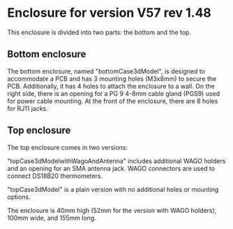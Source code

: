 # Enclosure for version V57 rev 1.48
This enclosure is divided into two parts: the bottom and the top.

## Bottom enclosure
The bottom enclosure, named "bottomCase3dModel", is designed to accommodate a PCB and has 3 mounting holes (M3x8mm) to secure the PCB. Additionally, it has 4 holes to attach the enclosure to a wall. On the right side, there is an opening for a PG 9 4-8mm cable gland (PGS9) used for power cable mounting. At the front of the enclosure, there are 8 holes for RJ11 jacks.

## Top enclosure
The top enclosure comes in two versions:

"topCase3dModelwithWagoAndAntenna" includes additional WAGO holders and an opening for an SMA antenna jack. WAGO connectors are used to connect DS18B20 thermometers.

"topCase3dModel" is a plain version with no additional holes or mounting options.

The enclosure is 40mm high (52mm for the version with WAGO holders), 100mm wide, and 155mm long.